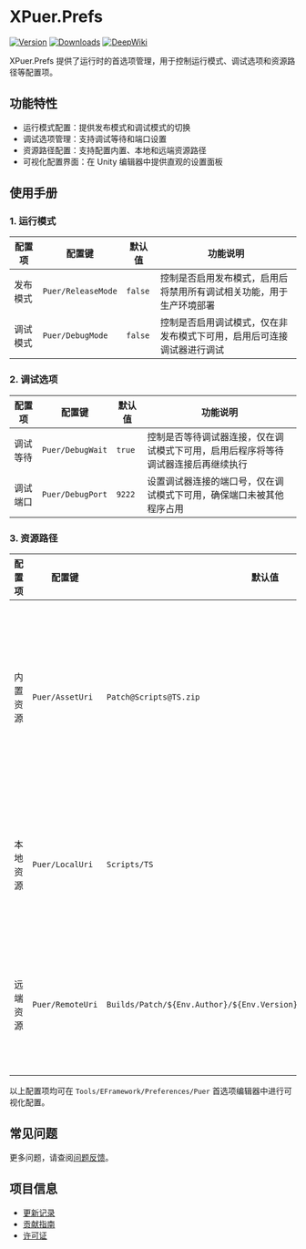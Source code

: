 # XPuer.Prefs

[![Version](https://img.shields.io/npm/v/org.eframework.u3d.puer)](https://www.npmjs.com/package/org.eframework.u3d.puer)
[![Downloads](https://img.shields.io/npm/dm/org.eframework.u3d.puer)](https://www.npmjs.com/package/org.eframework.u3d.puer)
[![DeepWiki](https://img.shields.io/badge/DeepWiki-Explore-blue)](https://deepwiki.com/eframework-org/U3D.PUER)

XPuer.Prefs 提供了运行时的首选项管理，用于控制运行模式、调试选项和资源路径等配置项。

## 功能特性

- 运行模式配置：提供发布模式和调试模式的切换
- 调试选项管理：支持调试等待和端口设置
- 资源路径配置：支持配置内置、本地和远端资源路径
- 可视化配置界面：在 Unity 编辑器中提供直观的设置面板

## 使用手册

### 1. 运行模式

| 配置项 | 配置键 | 默认值 | 功能说明 |
|--------|--------|--------|----------|
| 发布模式 | `Puer/ReleaseMode` | `false` | 控制是否启用发布模式，启用后将禁用所有调试相关功能，用于生产环境部署 |
| 调试模式 | `Puer/DebugMode` | `false` | 控制是否启用调试模式，仅在非发布模式下可用，启用后可连接调试器进行调试 |

### 2. 调试选项

| 配置项 | 配置键 | 默认值 | 功能说明 |
|--------|--------|--------|----------|
| 调试等待 | `Puer/DebugWait` | `true` | 控制是否等待调试器连接，仅在调试模式下可用，启用后程序将等待调试器连接后再继续执行 |
| 调试端口 | `Puer/DebugPort` | `9222` | 设置调试器连接的端口号，仅在调试模式下可用，确保端口未被其他程序占用 |

### 3. 资源路径

| 配置项 | 配置键 | 默认值 | 功能说明 |
|--------|--------|--------|----------|
| 内置资源 | `Puer/AssetUri` | `Patch@Scripts@TS.zip` | 设置脚本包的内置路径，用于打包时将资源内置于安装包内 |
| 本地资源 | `Puer/LocalUri` | `Scripts/TS` | 设置脚本包的本地路径，用于运行时的加载 |
| 远端资源 | `Puer/RemoteUri` | `Builds/Patch/${Env.Author}/${Env.Version}/${Env.Platform}/Scripts/TS` | 设置脚本包的远端路径，用于资源的下载 |

以上配置项均可在 `Tools/EFramework/Preferences/Puer` 首选项编辑器中进行可视化配置。

## 常见问题

更多问题，请查阅[问题反馈](../CONTRIBUTING.md#问题反馈)。

## 项目信息

- [更新记录](../CHANGELOG.md)
- [贡献指南](../CONTRIBUTING.md)
- [许可证](../LICENSE.md)